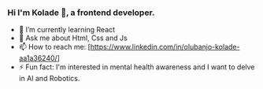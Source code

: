 ### Hi I'm Kolade 👋, a frontend developer.
- 🌱 I’m currently learning React
- 💬 Ask me about Html, Css and Js
- 📫 How to reach me: [https://www.linkedin.com/in/olubanjo-kolade-aa1a36240/] 
- ⚡ Fun fact: I'm interested in mental health awareness and I want to delve in AI and Robotics.  



<!--
**DannyK05/dannyk05** is a ✨ _special_ ✨ repository because its `README.md` (this file) appears on your GitHub profile.

Here are some ideas to get you started:

- 🔭 I’m currently working on ...
- 🌱 I’m currently learning ...
- 👯 I’m looking to collaborate on ...
- 🤔 I’m looking for help with ...
- 💬 Ask me about ...
- 📫 How to reach me: ...
- 😄 Pronouns: ...
- ⚡ Fun fact: ...
-->
